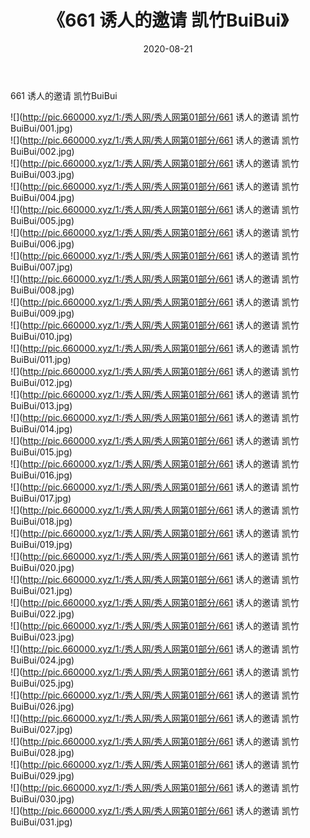 ﻿---
layout: post
title:  《661 诱人的邀请 凯竹BuiBui》
date:   2020-08-21
img: http://pic.660000.xyz/1:/秀人网/秀人网第01部分/661 诱人的邀请 凯竹BuiBui/000.jpg
categories: [美女, 清纯, 唯美]
---

661 诱人的邀请 凯竹BuiBui

  ![](http://pic.660000.xyz/1:/秀人网/秀人网第01部分/661 诱人的邀请 凯竹BuiBui/001.jpg) <br> ![](http://pic.660000.xyz/1:/秀人网/秀人网第01部分/661 诱人的邀请 凯竹BuiBui/002.jpg) <br> ![](http://pic.660000.xyz/1:/秀人网/秀人网第01部分/661 诱人的邀请 凯竹BuiBui/003.jpg) <br> ![](http://pic.660000.xyz/1:/秀人网/秀人网第01部分/661 诱人的邀请 凯竹BuiBui/004.jpg) <br> ![](http://pic.660000.xyz/1:/秀人网/秀人网第01部分/661 诱人的邀请 凯竹BuiBui/005.jpg) <br> ![](http://pic.660000.xyz/1:/秀人网/秀人网第01部分/661 诱人的邀请 凯竹BuiBui/006.jpg) <br> ![](http://pic.660000.xyz/1:/秀人网/秀人网第01部分/661 诱人的邀请 凯竹BuiBui/007.jpg) <br> ![](http://pic.660000.xyz/1:/秀人网/秀人网第01部分/661 诱人的邀请 凯竹BuiBui/008.jpg) <br> ![](http://pic.660000.xyz/1:/秀人网/秀人网第01部分/661 诱人的邀请 凯竹BuiBui/009.jpg) <br> ![](http://pic.660000.xyz/1:/秀人网/秀人网第01部分/661 诱人的邀请 凯竹BuiBui/010.jpg) <br> ![](http://pic.660000.xyz/1:/秀人网/秀人网第01部分/661 诱人的邀请 凯竹BuiBui/011.jpg) <br> ![](http://pic.660000.xyz/1:/秀人网/秀人网第01部分/661 诱人的邀请 凯竹BuiBui/012.jpg) <br> ![](http://pic.660000.xyz/1:/秀人网/秀人网第01部分/661 诱人的邀请 凯竹BuiBui/013.jpg) <br> ![](http://pic.660000.xyz/1:/秀人网/秀人网第01部分/661 诱人的邀请 凯竹BuiBui/014.jpg) <br> ![](http://pic.660000.xyz/1:/秀人网/秀人网第01部分/661 诱人的邀请 凯竹BuiBui/015.jpg) <br> ![](http://pic.660000.xyz/1:/秀人网/秀人网第01部分/661 诱人的邀请 凯竹BuiBui/016.jpg) <br> ![](http://pic.660000.xyz/1:/秀人网/秀人网第01部分/661 诱人的邀请 凯竹BuiBui/017.jpg) <br> ![](http://pic.660000.xyz/1:/秀人网/秀人网第01部分/661 诱人的邀请 凯竹BuiBui/018.jpg) <br> ![](http://pic.660000.xyz/1:/秀人网/秀人网第01部分/661 诱人的邀请 凯竹BuiBui/019.jpg) <br> ![](http://pic.660000.xyz/1:/秀人网/秀人网第01部分/661 诱人的邀请 凯竹BuiBui/020.jpg) <br> ![](http://pic.660000.xyz/1:/秀人网/秀人网第01部分/661 诱人的邀请 凯竹BuiBui/021.jpg) <br> ![](http://pic.660000.xyz/1:/秀人网/秀人网第01部分/661 诱人的邀请 凯竹BuiBui/022.jpg) <br> ![](http://pic.660000.xyz/1:/秀人网/秀人网第01部分/661 诱人的邀请 凯竹BuiBui/023.jpg) <br> ![](http://pic.660000.xyz/1:/秀人网/秀人网第01部分/661 诱人的邀请 凯竹BuiBui/024.jpg) <br> ![](http://pic.660000.xyz/1:/秀人网/秀人网第01部分/661 诱人的邀请 凯竹BuiBui/025.jpg) <br> ![](http://pic.660000.xyz/1:/秀人网/秀人网第01部分/661 诱人的邀请 凯竹BuiBui/026.jpg) <br> ![](http://pic.660000.xyz/1:/秀人网/秀人网第01部分/661 诱人的邀请 凯竹BuiBui/027.jpg) <br> ![](http://pic.660000.xyz/1:/秀人网/秀人网第01部分/661 诱人的邀请 凯竹BuiBui/028.jpg) <br> ![](http://pic.660000.xyz/1:/秀人网/秀人网第01部分/661 诱人的邀请 凯竹BuiBui/029.jpg) <br> ![](http://pic.660000.xyz/1:/秀人网/秀人网第01部分/661 诱人的邀请 凯竹BuiBui/030.jpg) <br> ![](http://pic.660000.xyz/1:/秀人网/秀人网第01部分/661 诱人的邀请 凯竹BuiBui/031.jpg) <br>